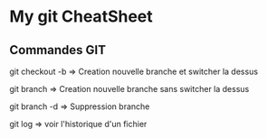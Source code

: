 # My git CheatSheet 
## Commandes GIT
git checkout -b => Creation nouvelle branche et switcher la dessus

git branch => Creation nouvelle branche sans switcher la dessus

git branch -d => Suppression branche

git log => voir l'historique d'un fichier